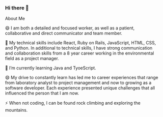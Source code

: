 ### Hi there 👋

About Me

😄 I am both a detailed and focused worker, as well as a patient, collaborative and direct communicator and team member.

🔭 My technical skills include React, Ruby on Rails, JavaScript, HTML, CSS, and Python. In additional to technical skills, I have strong communication and collaboration skills from a 8 year career working in the environmental field as a project manager.

🌱 I’m currently learning Java and TyoeScript.

😄 My drive to constantly learn has led me to career experiences that range from laboratory analyst to project management and now to growing as a software developer. Each experience presented unique challenges that all influenced the person that I am now. 

⚡ When not coding, I can be found rock climbing and exploring the mountains.

<!--
**tewkesburyd/tewkesburyd** is a ✨ _special_ ✨ repository because its `README.md` (this file) appears on your GitHub profile.

Here are some ideas to get you started:

- 🔭 I’m currently working on ...
- 🌱 I’m currently learning ...
- 👯 I’m looking to collaborate on ...
- 🤔 I’m looking for help with ...
- 💬 Ask me about ...
- 📫 How to reach me: ...
- 😄 Pronouns: ...
- ⚡ Fun fact: ...
-->
